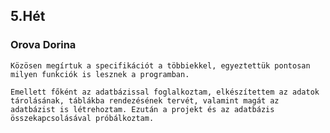 ## 5.Hét
### Orova Dorina
	Közösen megírtuk a specifikációt a többiekkel, egyeztettük pontosan milyen funkciók is lesznek a programban.
	
	Emellett főként az adatbázissal foglalkoztam, elkészítettem az adatok tárolásának, táblákba rendezésének tervét, valamint magát az adatbázist is létrehoztam. Ezután a projekt és az adatbázis összekapcsolásával próbálkoztam.
